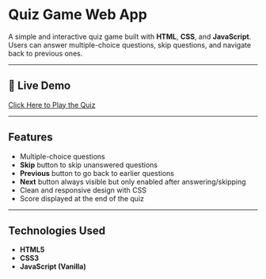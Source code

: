 #  Quiz Game Web App

A simple and interactive quiz game built with **HTML**, **CSS**, and **JavaScript**.  
Users can answer multiple-choice questions, skip questions, and navigate back to previous ones.

---

<h2>🚀 Live Demo</h2>
<p>
  <a href="https://aditya534.netlify.app" target="_blank" rel="noopener noreferrer">
    Click Here to Play the Quiz
  </a>
</p>  


---

##  Features
-  Multiple-choice questions
-  **Skip** button to skip unanswered questions
-  **Previous** button to go back to earlier questions
-  **Next** button always visible but only enabled after answering/skipping
-  Clean and responsive design with CSS
-  Score displayed at the end of the quiz

---

## Technologies Used
- **HTML5**
- **CSS3**
- **JavaScript (Vanilla)**

